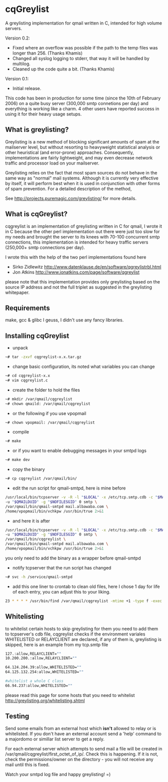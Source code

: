 # cqGreylist

A greylisting implementation for qmail written in C, intended for high volume servers.

Version 0.2:
* Fixed where an overflow was possible if the path to the temp files was longer than 256. (Thanks Khamis)
* Changed all syslog logging to stderr, that way it will be handled by multilog.
* Cleaned up the code quite a bit. (Thanks Khamis)

Version 0.1:
* Initial release.

This code has been in production for some time (since the 10th of February 2006) on a quite busy server (300,000 smtp connetions per day) and everything is working like a charm.
4 other users have reported success in using it for their heavy usage setups.


## What is greylisting?

Greylisting is a new method of blocking significant amounts of spam at the mailserver level, but without resorting to heavyweight statistical analysis or other heuristical (and error-prone) approaches. Consequently, implementations are fairly lightweight, and may even decrease network traffic and processor load on your mailserver.

Greylisting relies on the fact that most spam sources do not behave in the same way as "normal" mail systems. Although it is currently very effective by itself, it will perform best when it is used in conjunction with other forms of spam prevention. For a detailed description of the method,

See http://projects.puremagic.com/greylisting/ for more details.


## What is cqGreylist?

cqgreylist is an implementation of greylisting written in C for qmail, I wrote it in C because the other perl implementation out there were just too slow for my needs and brought the server to its knees with 70-100 concurrent smtp connections, this implementation is intended for heavy traffic servers (250,000+ smtp connections per day).

I wrote this with the help of the two perl implementations found here
* Sirko Zidlewitz http://www.datenklause.de/en/software/qgreylistrbl.html
* Jon Atkins http://www.jonatkins.com/page/software/qgreylist

please note that this implementation provides only greylisting based on the source IP address and not the full triplet as suggested in the greylisting whitepaper.


## Requirements

make, gcc & glibc I geuss, I didn't use any fancy libraries.

## Installing cqGreylist

* unpack

```bash
~# tar -zxvf cqgreylist-x.x.tar.gz
```

* change basic configuration, its noted what variables you can change

```bash
~# cd cqgreylist-x.x
~# vim cqgreylist.c
```

* create the folder to hold the files

```bash
~# mkdir /var/qmail/cqgreylist
~# chown qmaild: /var/qmail/cqgreylist
```

* or the following if you use vpopmail

```bash
~# chown vpopmail: /var/qmail/cqgreylist
```

* compile

```bash
~# make
```

* or if you want to enable debugging messages in your smtpd logs

```bash
~# make dev
```

* copy the binary

```bash
~# cp cqgreylist /var/qmail/bin/
```

* edit the run script for qmail-smtpd, here is mine before

```bash
/usr/local/bin/tcpserver -v -R -l "$LOCAL" -x /etc/tcp.smtp.cdb -c "$MAXSMTPD" \
-u "$QMAILDUID" -g "$NOFILESGID" 0 smtp \
/var/qmail/bin/qmail-smtpd mail.albawaba.com \
/home/vpopmail/bin/vchkpw /usr/bin/true 2>&1
```

* and here it is after

```bash
/usr/local/bin/tcpserver -v -R -l "$LOCAL" -x /etc/tcp.smtp.cdb -c "$MAXSMTPD" \
-u "$QMAILDUID" -g "$NOFILESGID" 0 smtp \
/var/qmail/bin/cqgreylist \
/var/qmail/bin/qmail-smtpd mail.albawaba.com \
/home/vpopmail/bin/vchkpw /usr/bin/true 2>&1
```

you only need to add the binary as a wrapper before qmail-smtpd

* notify tcpserver that the run script has changed

```bash
~# svc -h /service/qmail-smtpd
```

* add this one liner to crontab to clean old files, here I chose 1 day for life of each entry, you can adjust this to your liking.

```bash
23 * * * * /usr/bin/find /var/qmail/cqgreylist -mtime +1 -type f -exec  rm -f {} \;
```


## Whitelisting

to whitelist certain hosts to skip greylisting for them you need to add them to tcpserver's cdb file, cqgreylist checks if the environment variales WHITELISTED or RELAYCLIENT are declared, if any of them is, greylisting is skipped, here is an example from my tcp.smtp file

```bash
127.:allow,RELAYCLIENT=""
10.200.200.:allow,RELAYCLIENT=""

64.124.204.39:allow,WHITELISTED=""
64.125.132.254:allow,WHITELISTED=""

#whitelist a whole C class
66.94.237:allow,WHITELISTED=""
```

please read this page for some hosts that you need to whitelist http://greylisting.org/whitelisting.shtml


## Testing

Send some emails from an external host which **isn't** allowed to relay or is whitelisted. If you don't have an external account send a 'help' command to a majordomo or simillar list server to get a reply.

For each external server which attempts to send mail a file will be created in /var/qmail/cqgreylist/first_octet_of_ip/. Check this is happening. If it is not, check the permissions/owner on the directory - you will not receive any mail until this is fixed.

Watch your smtpd log file and happy greylisting! =)

